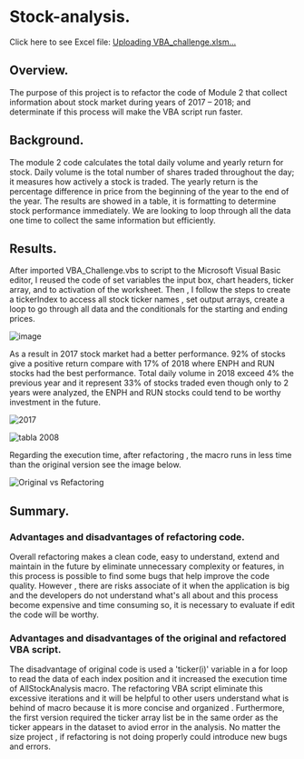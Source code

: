 # Stock-analysis.

Click here to see Excel file: [Uploading VBA_challenge.xlsm…]()

## Overview.
The purpose of this project is to refactor the code of Module 2 that collect information about stock market during years of 2017 – 2018; and determinate if this process will make the VBA script run faster.

## Background.
The module 2 code calculates the total daily volume and yearly return for stock. Daily volume is the total number of shares traded throughout the day; it measures how actively a stock is traded. The yearly return is the percentage difference in price from the beginning of the year to the end of the year. 
The results are showed in a table, it is formatting to determine stock performance immediately. We are looking to loop through all the data one time to collect the same information but efficiently.

## Results.
After imported VBA_Challenge.vbs to script to the Microsoft Visual Basic editor, I reused the code of set variables the input box, chart headers, ticker array, and to activation of the worksheet. Then , I follow the steps to create a tickerIndex to access all stock ticker names , set output arrays, create a loop to  go through all data and the conditionals for the starting and ending prices.

![image](https://user-images.githubusercontent.com/120151872/210043332-73b6c4c1-c17f-4fca-9e7a-c81733155267.png)

As a result in 2017 stock market had a better performance. 92% of stocks give a positive return compare with 17% of 2018 where ENPH and RUN stocks had the best performance.  Total daily volume in 2018 exceed 4% the previous year and it represent 33% of stocks traded even though  only to 2 years were analyzed, the ENPH and RUN stocks could tend to be worthy investment in the future. 

![2017](https://user-images.githubusercontent.com/120151872/210043674-becd8d07-d5d8-4e0b-9649-fe3345002c3b.PNG)     

![tabla 2008](https://user-images.githubusercontent.com/120151872/210043716-a1028d74-3744-483f-a4ae-dcd4766172f6.PNG)

Regarding the execution time, after refactoring , the macro runs  in less time than the original version see the image below.

![Original vs Refactoring](https://user-images.githubusercontent.com/120151872/210112430-e339d76e-fb56-41e8-87ff-1261379dbd59.png)

## Summary.

### Advantages and disadvantages of refactoring code.

Overall refactoring makes a clean code,  easy to understand, extend and maintain in the future by eliminate unnecessary complexity or features, in this process is possible to find some bugs that help improve the code quality. However , there are risks associate of it when the application is big and the developers do not understand what's all about and this process become expensive and time consuming so, it is necessary to evaluate if edit the code will be worthy.

### Advantages and disadvantages of the original and refactored VBA script.
The disadvantage of original code is used a  'ticker(i)' variable in a for loop to read the data of each index position and it increased the execution time of AllStockAnalysis macro. The refactoring VBA script eliminate this excessive iterations and it will be helpful to other users understand what is behind of macro because it is more concise and organized . Furthermore, the first version required the ticker array list be in the same order as the ticker appears in the dataset to aviod error in the analysis. 
No matter the size project , if refactoring is not doing properly could introduce new bugs and errors.

